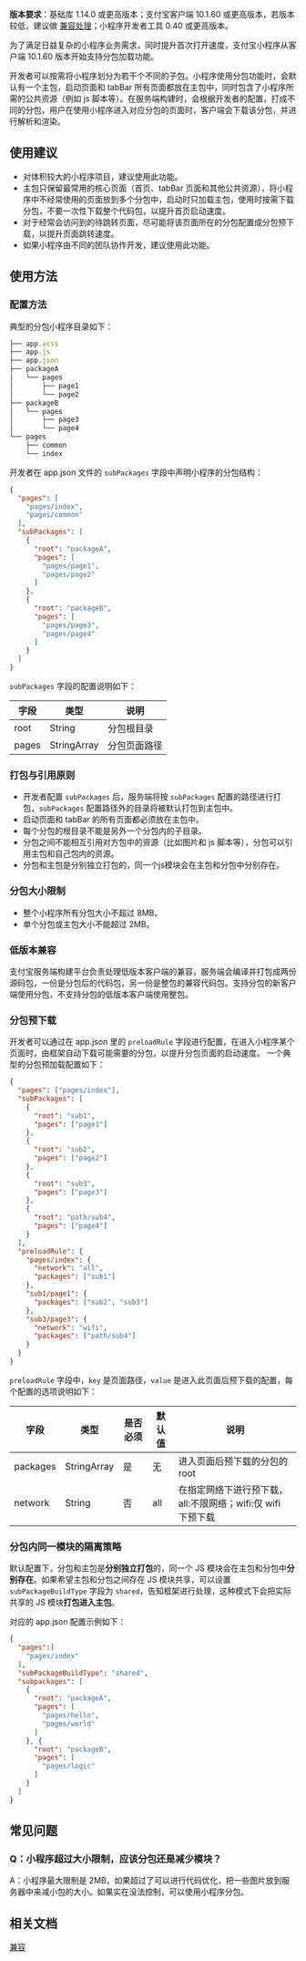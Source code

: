 **版本要求**：基础库 1.14.0 或更高版本；支付宝客户端 10.1.60 或更高版本，若版本较低，建议做 [兼容处理](/mini/framework/compatibility)；小程序开发者工具 0.40 或更高版本。

为了满足日益复杂的小程序业务需求，同时提升首次打开速度，支付宝小程序从客户端 10.1.60 版本开始支持分包加载功能。

开发者可以按需将小程序划分为若干个不同的子包。小程序使用分包功能时，会默认有一个主包，启动页面和 tabBar 所有页面都放在主包中，同时包含了小程序所需的公共资源（例如 js 脚本等）。在服务端构建时，会根据开发者的配置，打成不同的分包，用户在使用小程序进入对应分包的页面时，客户端会下载该分包，并进行解析和渲染。

## 使用建议

- 对体积较大的小程序项目，建议使用此功能。
- 主包只保留最常用的核心页面（首页、tabBar 页面和其他公共资源），将小程序中不经常使用的页面放到多个分包中，启动时只加载主包，使用时按需下载分包，不要一次性下载整个代码包，以提升首页启动速度。
- 对于经常会访问到的待跳转页面，尽可能将该页面所在的分包配置成分包预下载，以提升页面跳转速度。
- 如果小程序由不同的团队协作开发，建议使用此功能。


## 使用方法

### 配置方法
典型的分包小程序目录如下：
```javascript
├── app.acss
├── app.js
├── app.json
├── packageA
│   └── pages
│       ├── page1
│       └── page2
├── packageB
│   └── pages
│       ├── page3
│       └── page4
└── pages
    ├── common
    └── index
```
开发者在 app.json 文件的 `subPackages` 字段中声明小程序的分包结构：
```json
{
  "pages": [
    "pages/index",
    "pages/common"
  ],
  "subPackages": [
    {
      "root": "packageA",
      "pages": [
        "pages/page1",
        "pages/page2"
      ]
    },
    {
      "root": "packageB",
      "pages": [
        "pages/page3",
        "pages/page4"
      ]
    }
  ]
}
```
`subPackages` 字段的配置说明如下：

| **字段** | **类型** | **说明** |
| --- | --- | --- |
| root | String | 分包根目录 |
| pages | StringArray | 分包页面路径 |


### 打包与引用原则

- 开发者配置 `subPackages` 后，服务端将按 `subPackages` 配置的路径进行打包，`subPackages` 配置路径外的目录将被默认打包到主包中。
- 启动页面和 tabBar 的所有页面都必须放在主包中。
- 每个分包的根目录不能是另外一个分包内的子目录。
- 分包之间不能相互引用对方包中的资源（比如图片和 js 脚本等），分包可以引用主包和自己包内的资源。
- 分包和主包是分别独立打包的，同一个js模块会在主包和分包中分别存在。


### 分包大小限制

- 整个小程序所有分包大小不超过 8MB。
- 单个分包或主包大小不能超过 2MB。


### 低版本兼容
支付宝服务端构建平台负责处理低版本客户端的兼容，服务端会编译并打包成两份源码包，一份是分包后的代码包，另一份是整包的兼容代码包。支持分包的新客户端使用分包，不支持分包的低版本客户端使用整包。

### 分包预下载
开发者可以通过在 app.json 里的 `preloadRule` 字段进行配置，在进入小程序某个页面时，由框架自动下载可能需要的分包，以提升分包页面的启动速度。
一个典型的分包预加载配置如下：
```json
{
  "pages": ["pages/index"],
  "subPackages": [
    {
      "root": "sub1",
      "pages": ["page1"]
    },
    {
      "root": "sub2",
      "pages": ["page2"]
    },
    {
      "root": "sub3",
      "pages": ["page3"]
    },
    {
      "root": "path/sub4",
      "pages": ["page4"]
    }
  ],
  "preloadRule": {
    "pages/index": {
      "network": "all",
      "packages": ["sub1"]
    },
    "sub1/page1": {
      "packages": ["sub2", "sub3"]
    },
    "sub3/page3": {
      "network": "wifi",
      "packages": ["path/sub4"]
    }
  }
}
```
`preloadRule` 字段中，`key` 是页面路径，`value` 是进入此页面后预下载的配置，每个配置的选项说明如下：

| **字段** | **类型** | **是否必须** | **默认值** | **说明** |
| --- | --- | --- | --- | --- |
| packages | StringArray | 是 | 无 | 进入页面后预下载的分包的 root |
| network | String | 否 | all | 在指定网络下进行预下载，all:不限网络；wifi:仅 wifi 下预下载 |


### 分包内同一模块的隔离策略
默认配置下，分包和主包是**分别独立打包**的，同一个 JS 模块会在主包和分包中**分别存在**。如果希望主包和分包之间存在 JS 模块共享，可以设置 `subPackageBuildType` 字段为 `shared`，告知框架进行处理，这种模式下会把实际共享的 JS 模块**打包进入主包**。

对应的 app.json 配置示例如下：
```json
{
  "pages":[
    "pages/index"
  ],
  "subPackageBuildType": "shared",
  "subpackages": [
    {
      "root": "packageA",
      "pages": [
        "pages/hello",
        "pages/world"
      ]
    }, {
      "root": "packageB",
      "pages": [
        "pages/logic"
      ]
    }
  ]
}
```

## 常见问题

### Q：小程序超过大小限制，应该分包还是减少模块？
A：小程序最大限制是 2MB，如果超过了可以进行代码优化，把一些图片放到服务器中来减小包的大小。如果实在没法控制，可以使用小程序分包。

## 相关文档
[兼容](https://opendocs.alipay.com/mini/framework/compatibility)

